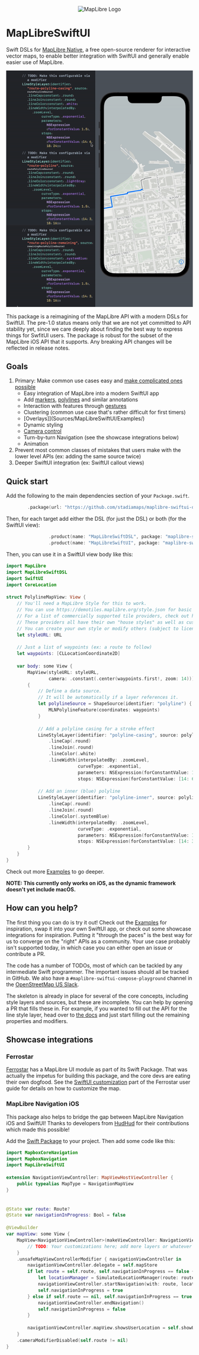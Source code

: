 <p align="center">
  <img src="https://maplibre.org/img/maplibre-logo-big.svg" alt="MapLibre Logo">
</p>

# MapLibreSwiftUI

Swift DSLs for [MapLibre Native](https://github.com/maplibre/maplibre-native), a free open-source renderer
for interactive vector maps, to enable better integration with SwiftUI and generally enable easier use of MapLibre.

![A screen recording demonstrating the declarative SwiftUI DSL reacting to changes live](demo.gif)

This package is a reimagining of the MapLibre API with a modern DSLs for SwiftUI.
The pre-1.0 status means only that we are not yet committed to API stability yet,
since we care deeply about finding the best way to express things for SwfitUI users.
The package is robust for the subset of the MapLibre iOS API that it supports.
Any breaking API changes will be reflected in release notes.

## Goals

1. Primary: Make common use cases easy and [make complicated ones possible](Sources/MapLibreSwiftUI/Examples/Other.swift)
    * Easy integration of MapLibre into a modern SwiftUI app
    * Add [markers](Sources/MapLibreSwiftUI/Examples/Gestures.swift), [polylines](Sources/MapLibreSwiftUI/Examples/Polyline.swift) and similar annotations
    * Interaction with features through [gestures](Sources/MapLibreSwiftUI/Examples/Gestures.swift)
    * Clustering (common use case that's rather difficult for first timers)
    * [Overlays]](Sources/MapLibreSwiftUI/Examples/)
    * Dynamic styling
    * [Camera control](Sources/MapLibreSwiftUI/Examples/Camera.swift)
    * Turn-by-turn Navigation (see the showcase integrations below)
    * Animation
2. Prevent most common classes of mistakes that users make with the lower level APIs (ex: adding the same source twice)
3. Deeper SwiftUI integration (ex: SwiftUI callout views)

## Quick start

Add the following to the main dependencies section of your `Package.swift`.

```swift
        .package(url: "https://github.com/stadiamaps/maplibre-swiftui-dsl-playground", branch: "main"),
```

Then, for each target add either the DSL (for just the DSL) or both (for the SwiftUI view):

```swift
                .product(name: "MapLibreSwiftDSL", package: "maplibre-swiftui-dsl-playground"),
                .product(name: "MapLibreSwiftUI", package: "maplibre-swiftui-dsl-playground"),
```

Then, you can use it in a SwiftUI view body like this:

```swift
import MapLibre
import MapLibreSwiftDSL
import SwiftUI
import CoreLocation

struct PolylineMapView: View {
    // You'll need a MapLibre Style for this to work.
    // You can use https://demotiles.maplibre.org/style.json for basic testing.
    // For a list of commercially supported tile providers, check out https://wiki.openstreetmap.org/wiki/Vector_tiles#Providers.
    // These providers all have their own "house styles" as well as custom styling.
    // You can create your own style or modify others (subject to license restrictions) using https://maplibre.org/maputnik/. 
    let styleURL: URL
    
    // Just a list of waypoints (ex: a route to follow)
    let waypoints: [CLLocationCoordinate2D]

    var body: some View {
        MapView(styleURL: styleURL,
                camera: .constant(.center(waypoints.first!, zoom: 14)))
        {
            // Define a data source.
            // It will be automatically if a layer references it.
            let polylineSource = ShapeSource(identifier: "polyline") {
                MLNPolylineFeature(coordinates: waypoints)
            }

            // Add a polyline casing for a stroke effect
            LineStyleLayer(identifier: "polyline-casing", source: polylineSource)
                .lineCap(.round)
                .lineJoin(.round)
                .lineColor(.white)
                .lineWidth(interpolatedBy: .zoomLevel,
                           curveType: .exponential,
                           parameters: NSExpression(forConstantValue: 1.5),
                           stops: NSExpression(forConstantValue: [14: 6, 18: 24]))

            // Add an inner (blue) polyline
            LineStyleLayer(identifier: "polyline-inner", source: polylineSource)
                .lineCap(.round)
                .lineJoin(.round)
                .lineColor(.systemBlue)
                .lineWidth(interpolatedBy: .zoomLevel,
                           curveType: .exponential,
                           parameters: NSExpression(forConstantValue: 1.5),
                           stops: NSExpression(forConstantValue: [14: 3, 18: 16]))
        }
    }
}
```

Check out more [Examples](Sources/MapLibreSwiftUI/Examples) to go deeper.

**NOTE: This currently only works on iOS, as the dynamic framework doesn't yet include macOS.**

## How can you help?

The first thing you can do is try it out!
Check out the [Examples](Sources/MapLibreSwiftUI/Examples) for inspiration,
swap it into your own SwiftUI app, or check out some showcase integrations for inspiration.
Putting it "through the paces" is the best way for us to converge on the "right" APIs as a community.
Your use case probably isn't supported today, in which case you can either open an issue or contribute a PR.

The code has a number of TODOs, most of which can be tackled by any intermediate Swift programmer.
The important issues should all be tracked in GitHub.
We also have a `#maplibre-swiftui-compose-playground` channel in the
[OpenStreetMap US Slack](https://slack.openstreetmap.us/).

The skeleton is already in place for several of the core concepts, including style layers and sources, but
these are incomplete. You can help by opening a PR that fills these in.
For example, if you wanted to fill out the API for the line style layer,
head over to [the docs](https://maplibre.org/maplibre-native/ios/api/Classes/MGLLineStyleLayer.html)
and just start filling out the remaining properties and modifiers.

## Showcase integrations

### Ferrostar

[Ferrostar](https://github.com/stadiamaps/ferrostar) has a MapLibre UI module as part of its Swift Package.
That was actually the impetus for building this package,
and the core devs are eating their own dogfood.
See the [SwiftUI customization](https://stadiamaps.github.io/ferrostar/swiftui-customization.html)
part of the Ferrostar user guide for details on how to customize the map.

### MapLibre Navigation iOS

This package also helps to bridge the gap between MapLibre Navigation iOS and SwiftUI!
Thanks to developers from [HudHud](https://hudhud.sa/en) for their contributions which made this possible!

Add the [Swift Package](https://github.com/maplibre/maplibre-navigation-ios) to your project.
Then add some code like this:

```swift
import MapboxCoreNavigation
import MapboxNavigation
import MapLibreSwiftUI

extension NavigationViewController: MapViewHostViewController {
    public typealias MapType = NavigationMapView
}


@State var route: Route?
@State var navigationInProgress: Bool = false

@ViewBuilder
var mapView: some View {
    MapView<NavigationViewController>(makeViewController: NavigationViewController(dayStyleURL: self.styleURL), styleURL: self.styleURL, camera: self.$mapStore.camera) {
        // TODO: Your customizations here; add more layers or whatever you like!
    }
    .unsafeMapViewControllerModifier { navigationViewController in
        navigationViewController.delegate = self.mapStore
        if let route = self.route, self.navigationInProgress == false {
            let locationManager = SimulatedLocationManager(route: route)
            navigationViewController.startNavigation(with: route, locationManager: locationManager)
            self.navigationInProgress = true
        } else if self.route == nil, self.navigationInProgress == true {
            navigationViewController.endNavigation()
            self.navigationInProgress = false
        }

        navigationViewController.mapView.showsUserLocation = self.showUserLocation && self.mapStore.streetView == .disabled
    }
    .cameraModifierDisabled(self.route != nil)
}
```
